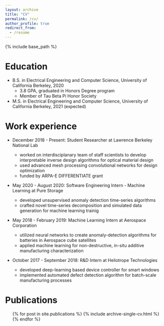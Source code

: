 ```yaml
---
layout: archive
title: "CV"
permalink: /cv/
author_profile: true
redirect_from:
  - /resume
---
```


{% include base_path %}

Education
======
* B.S. in Electrical Engineering and Computer Science, University of California Berkeley, 2020
  * 3.8 GPA, graduated in Honors Degree program
  * Member of Tau Beta Pi Honor Society
* M.S. in Electrical Engineering and Computer Science, University of California Berkeley, 2021 (expected)

Work experience
======

* December 2018 - Present: Student Researcher at Lawrence Berkeley National Lab
  * worked on interdisciplanary team of staff scientists to develop interpretable inverse design algorithms for optical material design
  * used advanced mesh processing convolutional networks for design optimization
  * funded by ARPA-E DIFFERENTIATE grant

* May 2020 - August 2020: Software Engineering Intern - Machine Learning at Pure Storage
  * developed unsupervised anomaly detection time-series algorithms
  * crafted novel time-series decomposition and simulated data generation for machine learning trainig

* May 2018 - February 2019: Machine Learning Intern at Aerospace Corporation
  * utilized neural networks to create anomaly-detection algorithms for batteries in Aerospace cube satellites
  * applied machine learning for non-destructive, in-situ additive manufacturing characterization

* October 2017 - September 2018: R&D Intern at Heliotrope Technologies
  * developed deep-learning based device controller for smart windows
  * implemented automated defect detection algorithm for batch-scale manufacturing processes
  

Publications
======
  <ul>{% for post in site.publications %}
    {% include archive-single-cv.html %}
  {% endfor %}</ul>

<!--  
Talks
======
  <ul>{% for post in site.talks %}
    {% include archive-single-talk-cv.html %}
  {% endfor %}</ul>

Teaching
======
  <ul>{% for post in site.teaching %}
    {% include archive-single-cv.html %}
  {% endfor %}</ul>


Service and leadership
======
* Currently signed in to 43 different slack teams
-->
